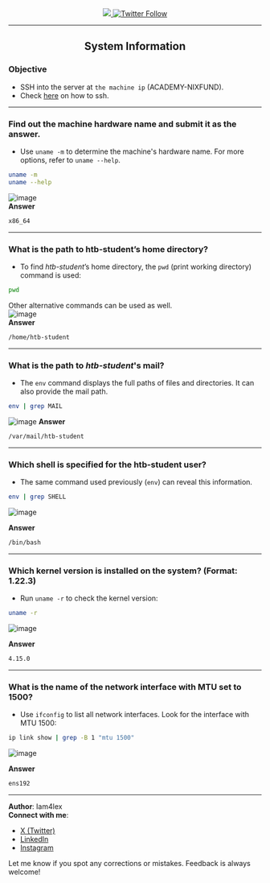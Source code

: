 <div align="center"> 
  <a class="header-badge" target="_blank" href="https://www.linkedin.com/in/stilla1ex/">
  <img src="https://img.shields.io/badge/style--5eba00.svg?label=LinkedIn&logo=linkedin&style=social">
  </a> 
  <a class="header-badge" target="_blank" href="https://twitter.com/stilla1ex">
  <img alt="Twitter Follow" src="https://img.shields.io/twitter/follow/stilla1ex?style=social"> 
  </a> 
</div>

---
<div align="center">
<h2>System Information</h2>
</div>


### Objective
- SSH into the server at `the machine ip` (ACADEMY-NIXFUND).
- Check [here](https://github.com/Iam4lex/HTB/blob/main/Modules/001:Getting%20started/001:sshtokali.md) on how to ssh.

---


### Find out the machine hardware name and submit it as the answer.
- Use `uname -m` to determine the machine's hardware name. For more options, refer to `uname --help`.
```bash
uname -m
uname --help
```
![image](https://github.com/user-attachments/assets/db1dcec4-ebcd-4020-b9f8-8b6abfe59099)  
**Answer**
```bash
x86_64
```

---

### What is the path to htb-student’s home directory?  
- To find *htb-student*’s home directory, the `pwd` (print working directory) command is used:  
```bash
pwd
```
Other alternative commands can be used as well.  
![image](https://github.com/user-attachments/assets/90c7bcf1-f190-4bbe-820a-7289bacfcfac)  
**Answer**
```bash
/home/htb-student
```

---

### What is the path to *htb-student*'s mail?  
- The `env` command displays the full paths of files and directories. It can also provide the mail path.  
```bash
env | grep MAIL
```
![image](https://github.com/user-attachments/assets/a18adce7-43c4-4f76-93a5-16d5c5d64b44)
**Answer**
```bash
/var/mail/htb-student
```

---

### Which shell is specified for the htb-student user?  
- The same command used previously (`env`) can reveal this information.  
```bash
env | grep SHELL
```
![image](https://github.com/user-attachments/assets/4e77f57f-6ea4-4970-bd98-703a0f64b988)

**Answer**
```bash
/bin/bash
```

---

### Which kernel version is installed on the system? (Format: 1.22.3)  
- Run `uname -r` to check the kernel version:  
```bash
uname -r
```
![image](https://github.com/user-attachments/assets/de49fcf2-f7f4-417e-88ea-54115104d64f)

**Answer**
```bash
4.15.0
```

---

### What is the name of the network interface with MTU set to 1500?  
- Use `ifconfig` to list all network interfaces. Look for the interface with MTU 1500:  
```bash
ip link show | grep -B 1 "mtu 1500"
```
![image](https://github.com/user-attachments/assets/ca4d184e-edeb-441a-be42-6116a1c5ba76)

**Answer**
```bash
ens192
```

---

**Author**: Iam4lex  
**Connect with me**:  
- [X (Twitter)](https://x.com/Iam4lex)  
- [LinkedIn](https://www.linkedin.com/in/iam4lex/)  
- [Instagram](https://instagram.com/iqm4lex)

Let me know if you spot any corrections or mistakes. Feedback is always welcome!

